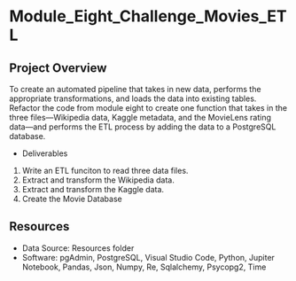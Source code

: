 # Module_Eight_Challenge_Movies_ETL

## Project Overview
To create an automated pipeline that takes in new data, performs the appropriate transformations, and loads the data into existing tables. Refactor the code from module eight to create one function that takes in the three files—Wikipedia data, Kaggle metadata, and the MovieLens rating data—and performs the ETL process by adding the data to a PostgreSQL database.
- Deliverables
 1. Write an ETL funciton to read three data files.
 2. Extract and transform the Wikipedia data.
 3. Extract and transform the Kaggle data.
 4. Create the Movie Database

## Resources
 - Data Source: Resources folder
 - Software: pgAdmin, PostgreSQL, Visual Studio Code, Python, Jupiter Notebook, Pandas, Json, Numpy, Re, Sqlalchemy, Psycopg2, Time